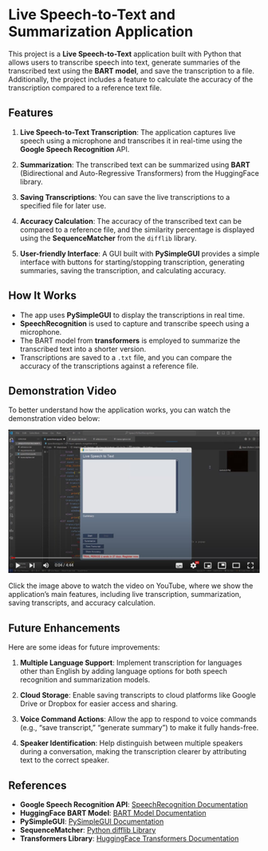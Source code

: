 # Live Speech-to-Text and Summarization Application

This project is a **Live Speech-to-Text** application built with Python that allows users to transcribe speech into text, generate summaries of the transcribed text using the **BART model**, and save the transcription to a file. Additionally, the project includes a feature to calculate the accuracy of the transcription compared to a reference text file.

## Features

1. **Live Speech-to-Text Transcription**: The application captures live speech using a microphone and transcribes it in real-time using the **Google Speech Recognition** API.
   
2. **Summarization**: The transcribed text can be summarized using **BART** (Bidirectional and Auto-Regressive Transformers) from the HuggingFace library.
   
3. **Saving Transcriptions**: You can save the live transcriptions to a specified file for later use.
   
4. **Accuracy Calculation**: The accuracy of the transcribed text can be compared to a reference file, and the similarity percentage is displayed using the **SequenceMatcher** from the `difflib` library.

5. **User-friendly Interface**: A GUI built with **PySimpleGUI** provides a simple interface with buttons for starting/stopping transcription, generating summaries, saving the transcription, and calculating accuracy.

## How It Works

- The app uses **PySimpleGUI** to display the transcriptions in real time.
- **SpeechRecognition** is used to capture and transcribe speech using a microphone.
- The BART model from **transformers** is employed to summarize the transcribed text into a shorter version.
- Transcriptions are saved to a `.txt` file, and you can compare the accuracy of the transcriptions against a reference file.
  
## Demonstration Video

To better understand how the application works, you can watch the demonstration video below:

[![Live Speech-to-Text App Demo](SpeechToTextRecognitionInterface.jpg)](https://youtu.be/vs10g9RAHjk)

Click the image above to watch the video on YouTube, where we show the application’s main features, including live transcription, summarization, saving transcripts, and accuracy calculation.

## Future Enhancements

Here are some ideas for future improvements:

1. **Multiple Language Support**: Implement transcription for languages other than English by adding language options for both speech recognition and summarization models.
   
2. **Cloud Storage**: Enable saving transcripts to cloud platforms like Google Drive or Dropbox for easier access and sharing.

3. **Voice Command Actions**: Allow the app to respond to voice commands (e.g., “save transcript,” “generate summary”) to make it fully hands-free.

4. **Speaker Identification**: Help distinguish between multiple speakers during a conversation, making the transcription clearer by attributing text to the correct speaker.


## References

- **Google Speech Recognition API**: [SpeechRecognition Documentation](https://pypi.org/project/SpeechRecognition/)
- **HuggingFace BART Model**: [BART Model Documentation](https://huggingface.co/facebook/bart-large-cnn)
- **PySimpleGUI**: [PySimpleGUI Documentation](https://pypi.org/project/PySimpleGUI/)
- **SequenceMatcher**: [Python difflib Library](https://docs.python.org/3/library/difflib.html)
- **Transformers Library**: [HuggingFace Transformers Documentation](https://huggingface.co/transformers/)





